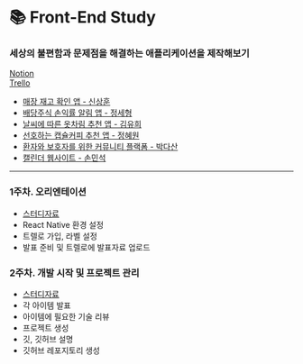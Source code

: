 # 📚 Front-End Study

### 세상의 불편함과 문제점을 해결하는 애플리케이션을 제작해보기

[Notion](https://bit.ly/3xsPI2D)\
[Trello](https://trello.com/b/z5qDMuaM/%EB%8F%99%EC%95%84%EB%8C%80-front-end-%EC%8A%A4%ED%84%B0%EB%94%94)

- [매장 재고 확인 앱 - 신상훈](https://github.com/rhfo124/Inventory)
- [배당주식 손익률 알림 앱 - 정세형](https://github.com/pos1504/dividend-stock)
- [날씨에 따른 옷차림 추천 앱 - 김유희](https://github.com/hapen7535/What-do-I-put-on)
- [선호하는 캡슐커피 추천 앱 - 정혜원](https://github.com/Jeonghy0517/CapsulePick)
- [환자와 보호자를 위한 커뮤니티 플랙폼 - 박다산](https://github.com/daa012/for-patient)
- [캘린더 웹사이트 - 손민석](https://github.com/minseok220/hobby)

---

### 1주차. 오리엔테이션

- [스터디자료](https://www.slideshare.net/YOONSANGYANG/1pdf-251729520)
- React Native 환경 설정
- 트렐로 가입, 라벨 설정
- 발표 준비 및 트렐로에 발표자료 업로드

### 2주차. 개발 시작 및 프로젝트 관리

- [스터디자료](https://www.slideshare.net/YOONSANGYANG/2pdf-251738572)
- 각 아이템 발표
- 아이템에 필요한 기술 리뷰
- 프로젝트 생성
- 깃, 깃허브 설명
- 깃허브 레포지토리 생성
